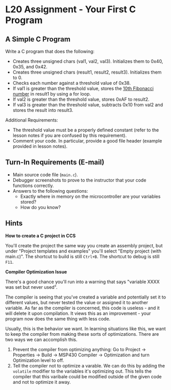 # L20 Assignment - Your First C Program

## A Simple C Program

Write a C program that does the following:

- Creates three unsigned chars (val1, val2, val3).  Initializes them to 0x40, 0x35, and 0x42.
- Creates three unsigned chars (result1, result2, result3).  Initializes them to 0.
- Checks each number against a threshold value of 0x38.
- If val1 is greater than the threshold value, stores the [10th Fibonacci number](http://en.wikipedia.org/wiki/Fibonacci_number) in result1 by using a for loop.
- If val2 is greater than the threshold value, stores 0xAF to result2.
- If val3 is greater than the threshold value, subtracts 0x10 from val2 and stores the result into result3.

Additional Requirements:

- The threshold value must be a properly defined constant (refer to the lesson notes if you are confused by this requirement).
- Comment your code.  In particular, provide a good file header (example provided in lesson notes).

## Turn-In Requirements (E-mail)

- Main source code file (`main.c`).
- Debugger screenshots to prove to the instructor that your code functions correctly.
- Answers to the following questions:
    - Exactly where in memory on the microcontroller are your variables stored?
    - How do you know?

## Hints

**How to create a C project in CCS**

You'll create the project the same way you create an assembly project, but under "Project templates and examples" you'll select "Empty project (with main.c)".  The shortcut to build is still `Ctrl+B`.  The shortcut to debug is still `F11`.

**Compiler Optimization Issue**

There's a good chance you'll run into a warning that says "variable XXXX was set but never used".

The compiler is seeing that you've created a variable and potentially set it to different values, but never tested the value or assigned it to another variable.  As far as the compiler is concerned, this code is useless - and it will delete it upon compilation.  It views this as an improvement - your program now does the same thing with less code.

Usually, this is the behavior we want.  In learning situations like this, we want to keep the compiler from making these sorts of optimizations.  There are two ways we can accomplish this.

1)  Prevent the compiler from optimizing anything: Go to Project -> Properties -> Build -> MSP430 Compiler -> Optimization and turn Optimization level to off.
2)  Tell the compiler not to optimize a varable.  We can do this by adding the `volatile` modifier to the variables it's optimizing out.  This tells the compiler that this varibale could be modified outside of the given code and not to optimize it away.
